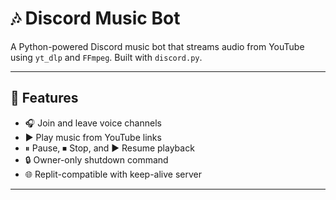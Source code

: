 # 🎶 Discord Music Bot

A Python-powered Discord music bot that streams audio from YouTube using `yt_dlp` and `FFmpeg`. Built with `discord.py`.

---

## 🚀 Features

- 🎧 Join and leave voice channels
- ▶️ Play music from YouTube links
- ⏸ Pause, ⏹ Stop, and ▶ Resume playback
- 🔒 Owner-only shutdown command
- 🌐 Replit-compatible with keep-alive server

---




